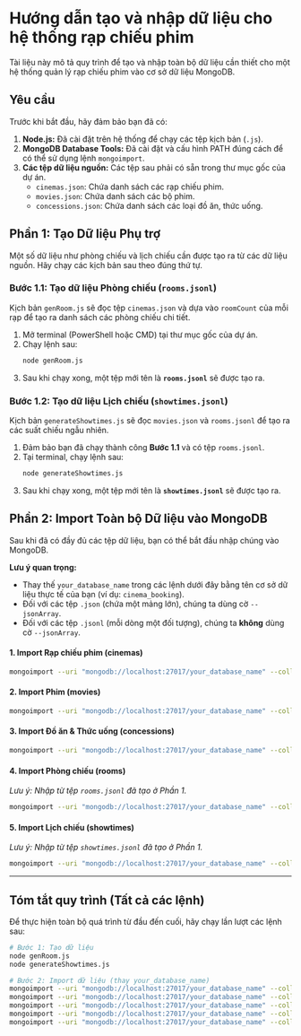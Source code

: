 # Hướng dẫn tạo và nhập dữ liệu cho hệ thống rạp chiếu phim

Tài liệu này mô tả quy trình để tạo và nhập toàn bộ dữ liệu cần thiết cho một hệ thống quản lý rạp chiếu phim vào cơ sở dữ liệu MongoDB.

## Yêu cầu

Trước khi bắt đầu, hãy đảm bảo bạn đã có:
1.  **Node.js:** Đã cài đặt trên hệ thống để chạy các tệp kịch bản (`.js`).
2.  **MongoDB Database Tools:** Đã cài đặt và cấu hình PATH đúng cách để có thể sử dụng lệnh `mongoimport`.
3.  **Các tệp dữ liệu nguồn:** Các tệp sau phải có sẵn trong thư mục gốc của dự án.
    * `cinemas.json`: Chứa danh sách các rạp chiếu phim.
    * `movies.json`: Chứa danh sách các bộ phim.
    * `concessions.json`: Chứa danh sách các loại đồ ăn, thức uống.

## Phần 1: Tạo Dữ liệu Phụ trợ

Một số dữ liệu như phòng chiếu và lịch chiếu cần được tạo ra từ các dữ liệu nguồn. Hãy chạy các kịch bản sau theo đúng thứ tự.

### Bước 1.1: Tạo dữ liệu Phòng chiếu (`rooms.jsonl`)
Kịch bản `genRoom.js` sẽ đọc tệp `cinemas.json` và dựa vào `roomCount` của mỗi rạp để tạo ra danh sách các phòng chiếu chi tiết.

1.  Mở terminal (PowerShell hoặc CMD) tại thư mục gốc của dự án.
2.  Chạy lệnh sau:
    ```bash
    node genRoom.js
    ```
3.  Sau khi chạy xong, một tệp mới tên là **`rooms.jsonl`** sẽ được tạo ra.

### Bước 1.2: Tạo dữ liệu Lịch chiếu (`showtimes.jsonl`)
Kịch bản `generateShowtimes.js` sẽ đọc `movies.json` và `rooms.jsonl` để tạo ra các suất chiếu ngẫu nhiên.

1.  Đảm bảo bạn đã chạy thành công **Bước 1.1** và có tệp `rooms.jsonl`.
2.  Tại terminal, chạy lệnh sau:
    ```bash
    node generateShowtimes.js
    ```
3.  Sau khi chạy xong, một tệp mới tên là **`showtimes.jsonl`** sẽ được tạo ra.

## Phần 2: Import Toàn bộ Dữ liệu vào MongoDB

Sau khi đã có đầy đủ các tệp dữ liệu, bạn có thể bắt đầu nhập chúng vào MongoDB.

**Lưu ý quan trọng:**
* Thay thế `your_database_name` trong các lệnh dưới đây bằng tên cơ sở dữ liệu thực tế của bạn (ví dụ: `cinema_booking`).
* Đối với các tệp `.json` (chứa một mảng lớn), chúng ta dùng cờ `--jsonArray`.
* Đối với các tệp `.jsonl` (mỗi dòng một đối tượng), chúng ta **không** dùng cờ `--jsonArray`.

#### 1. Import Rạp chiếu phim (cinemas)
```bash
mongoimport --uri "mongodb://localhost:27017/your_database_name" --collection cinemas --file cinemas.json --jsonArray
```

#### 2. Import Phim (movies)
```bash
mongoimport --uri "mongodb://localhost:27017/your_database_name" --collection movies --file movies.json --jsonArray
```

#### 3. Import Đồ ăn & Thức uống (concessions)
```bash
mongoimport --uri "mongodb://localhost:27017/your_database_name" --collection concessions --file concessions.json --jsonArray
```

#### 4. Import Phòng chiếu (rooms)
*Lưu ý: Nhập từ tệp `rooms.jsonl` đã tạo ở Phần 1.*
```bash
mongoimport --uri "mongodb://localhost:27017/your_database_name" --collection rooms --file rooms.jsonl
```

#### 5. Import Lịch chiếu (showtimes)
*Lưu ý: Nhập từ tệp `showtimes.jsonl` đã tạo ở Phần 1.*
```bash
mongoimport --uri "mongodb://localhost:27017/your_database_name" --collection showtimes --file showtimes.jsonl
```

---
## Tóm tắt quy trình (Tất cả các lệnh)
Để thực hiện toàn bộ quá trình từ đầu đến cuối, hãy chạy lần lượt các lệnh sau:

```bash
# Bước 1: Tạo dữ liệu
node genRoom.js
node generateShowtimes.js

# Bước 2: Import dữ liệu (thay your_database_name)
mongoimport --uri "mongodb://localhost:27017/your_database_name" --collection cinemas --file cinemas.json --jsonArray
mongoimport --uri "mongodb://localhost:27017/your_database_name" --collection movies --file movies.json --jsonArray
mongoimport --uri "mongodb://localhost:27017/your_database_name" --collection concessions --file concessions.json --jsonArray
mongoimport --uri "mongodb://localhost:27017/your_database_name" --collection rooms --file rooms.jsonl
mongoimport --uri "mongodb://localhost:27017/your_database_name" --collection showtimes --file showtimes.jsonl
```